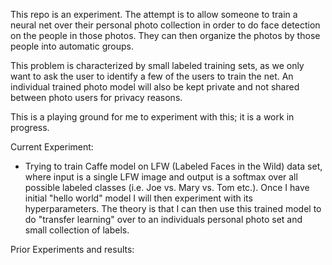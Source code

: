 This repo is an experiment. The attempt is to allow someone to train a neural net over their personal photo collection in order to do face detection on the people in those photos. They can then organize the photos by those people into automatic groups.

This problem is characterized by small labeled training sets, as we only want to ask the user to identify a few of the users to train the net. An individual trained photo model will also be kept private and not shared between photo users for privacy reasons.

This is a playing ground for me to experiment with this; it is a work in progress.

Current Experiment:
* Trying to train Caffe model on LFW (Labeled Faces in the Wild) data set, where input is a single LFW image and output is a softmax over all possible labeled classes (i.e. Joe vs. Mary vs. Tom etc.). Once I have initial "hello world" model I will then experiment with its hyperparameters. The theory is that I can then use this trained model to do "transfer learning" over to an individuals personal photo set and small collection of labels.

Prior Experiments and results:
